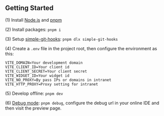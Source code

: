 ## Getting Started

(1) Install [Node.js](https://nodejs.org/) and [pnpm](https://pnpm.io/)

(2) Install packages: `pnpm i`

(3) Setup [simple-git-hooks](https://github.com/toplenboren/simple-git-hooks): `pnpm dlx simple-git-hooks`

(4) Create a `.env` file in the project root, then configure the environment as this:

```
VITE_DOMAIN=Your development domain
VITE_CLIENT_ID=Your client id
VITE_CLIENT_SECRET=Your client secret
VITE_WIDGET_ID=Your widget id
VITE_NO_PROXY=By pass IPs or domains in intranet
VITE_HTTP_PROXY=Proxy setting for intranet
```

(5) Develop offline: `pnpm dev`

(6) [Debug mode](https://support.huaweicloud.com/usermanual-appcube/appcube_05_0186.html): `pnpm debug`, configure the debug url in your online IDE and then visit the preview page.
